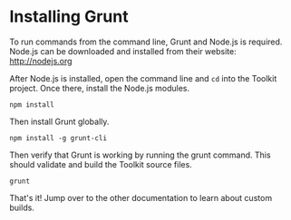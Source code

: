 # Installing Grunt #

To run commands from the command line, Grunt and Node.js is required. Node.js can be downloaded and installed from their website: http://nodejs.org

After Node.js is installed, open the command line and `cd` into the Toolkit project. Once there, install the Node.js modules.

	npm install

Then install Grunt globally.

	npm install -g grunt-cli

Then verify that Grunt is working by running the grunt command. This should validate and build the Toolkit source files.

	grunt

That's it! Jump over to the other documentation to learn about custom builds.